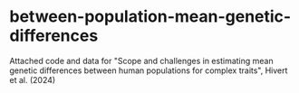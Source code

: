 # between-population-mean-genetic-differences

Attached code and data for "Scope and challenges in estimating mean genetic differences between human populations for complex traits", Hivert et al. (2024)
